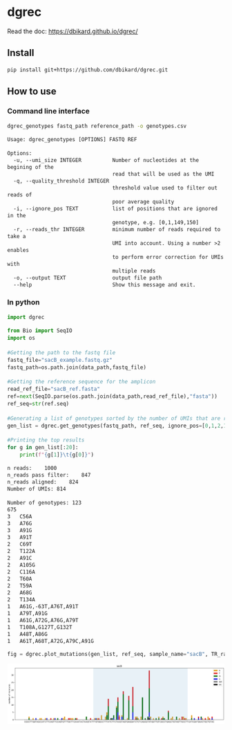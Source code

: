 # dgrec


<!-- WARNING: THIS FILE WAS AUTOGENERATED! DO NOT EDIT! -->

Read the doc: https://dbikard.github.io/dgrec/

## Install

``` sh
pip install git+https://github.com/dbikard/dgrec.git
```

## How to use

### Command line interface

``` sh
dgrec_genotypes fastq_path reference_path -o genotypes.csv
```

    Usage: dgrec_genotypes [OPTIONS] FASTQ REF

    Options:
      -u, --umi_size INTEGER          Number of nucleotides at the begining of the
                                      read that will be used as the UMI
      -q, --quality_threshold INTEGER
                                      threshold value used to filter out reads of
                                      poor average quality
      -i, --ignore_pos TEXT           list of positions that are ignored in the
                                      genotype, e.g. [0,1,149,150]
      -r, --reads_thr INTEGER         minimum number of reads required to take a
                                      UMI into account. Using a number >2 enables
                                      to perform error correction for UMIs with
                                      multiple reads
      -o, --output TEXT               output file path
      --help                          Show this message and exit.

### In python

``` python
import dgrec
```

``` python
from Bio import SeqIO
import os

#Getting the path to the fastq file
fastq_file="sacB_example.fastq.gz"
fastq_path=os.path.join(data_path,fastq_file)

#Getting the reference sequence for the amplicon
read_ref_file="sacB_ref.fasta"
ref=next(SeqIO.parse(os.path.join(data_path,read_ref_file),"fasta"))
ref_seq=str(ref.seq)

#Generating a list of genotypes sorted by the number of UMIs that are read for each genotype
gen_list = dgrec.get_genotypes(fastq_path, ref_seq, ignore_pos=[0,1,2,138,139,140,141])

#Printing the top results
for g in gen_list[:20]:
    print(f"{g[1]}\t{g[0]}")
```

    n reads:    1000
    n_reads pass filter:    847
    n_reads aligned:    824
    Number of UMIs: 814

    Number of genotypes: 123
    675 
    3   C56A
    3   A76G
    3   A91G
    3   A91T
    2   C69T
    2   T122A
    2   A91C
    2   A105G
    2   C116A
    2   T60A
    2   T59A
    2   A68G
    2   T134A
    1   A61G,-63T,A76T,A91T
    1   A79T,A91G
    1   A61G,A72G,A76G,A79T
    1   T108A,G127T,G132T
    1   A48T,A86G
    1   A61T,A68T,A72G,A79C,A91G

``` python
fig = dgrec.plot_mutations(gen_list, ref_seq, sample_name="sacB", TR_range=[50,119])
```

![](index_files/figure-commonmark/cell-4-output-1.png)
